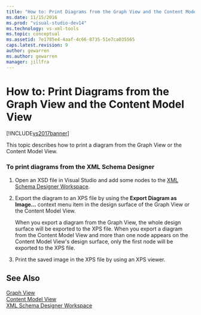 ```yaml
---
title: "How to: Print Diagrams from the Graph View and the Content Model View | Microsoft Docs"
ms.date: 11/15/2016
ms.prod: "visual-studio-dev14"
ms.technology: vs-xml-tools
ms.topic: conceptual
ms.assetid: 7e1785e4-4aaf-4c66-8735-51e7ca035565
caps.latest.revision: 9
author: gewarren
ms.author: gewarren
manager: jillfra
---
```

# How to: Print Diagrams from the Graph View and the Content Model View
[!INCLUDE[vs2017banner](../includes/vs2017banner.md)]

This topic describes how to print a diagram from the Graph View or the Content Model View.  
  
### To print diagrams from the XML Schema Designer  
  
1. Open an XSD file in Visual Studio and add some nodes to the [XML Schema Designer Workspace](../xml-tools/xml-schema-designer-workspace.md).  
  
2. Export the diagram to an XPS file by using the **Export Diagram as Image…** context menu item in the design surface of the Graph View or the Content Model View.  
  
     When you export a diagram from the Graph View, the whole design surface will be exported to the XPS file. When you export a diagram from the Content Model View and more than one node appears on the Content Model View's design surface, only the first node will be exported to the XPS file.  
  
3. Print the saved image in the XPS file by using an XPS viewer.  
  
## See Also  
 [Graph View](../xml-tools/graph-view.md)   
 [Content Model View](../xml-tools/content-model-view.md)   
 [XML Schema Designer Workspace](../xml-tools/xml-schema-designer-workspace.md)
